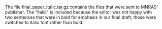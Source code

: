 The file final_paper_italic.tar.gz contains the files that were sent to MNRAS' publisher.  The "italic" is included because the editor was not happy with two sentences that were in bold for emphasis in our final draft, those were switched to italic font rather than bold.

